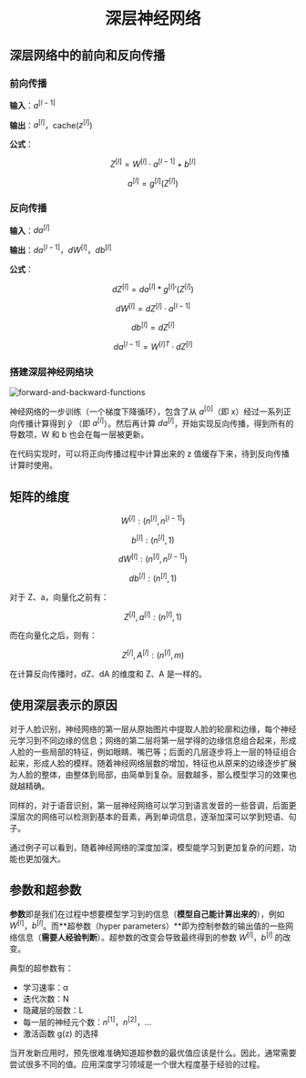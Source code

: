 <h1 align="center">深层神经网络</h1>

## 深层网络中的前向和反向传播

### 前向传播

**输入**：$a^{[l−1]}$

**输出**：$a^{[l]}$，cache($z^{[l]}$)

**公式**：

$$Z^{[l]}=W^{[l]}\cdot a^{[l-1]}+b^{[l]}$$

$$a^{[l]}=g^{[l]}(Z^{[l]})$$

### 反向传播

**输入**：$da^{[l]}$

**输出**：$da^{[l-1]}$，$dW^{[l]}$，$db^{[l]}$

**公式**：

$$dZ^{[l]}=da^{[l]}*g^{[l]}{'}(Z^{[l]})$$

$$dW^{[l]}=dZ^{[l]}\cdot a^{[l-1]}$$

$$db^{[l]}=dZ^{[l]}$$

$$da^{[l-1]}=W^{[l]T}\cdot dZ^{[l]}$$

### 搭建深层神经网络块

![forward-and-backward-functions](https://raw.githubusercontent.com/bighuang624/Andrew-Ng-Deep-Learning-notes/master/docs/Neural_Networks_and_Deep_Learning/forward-and-backward-functions.png)

神经网络的一步训练（一个梯度下降循环），包含了从 $a^{[0]}$（即 x）经过一系列正向传播计算得到 $\hat y$ （即 $a^{[l]}$）。然后再计算 $da^{[l]}$，开始实现反向传播，得到所有的导数项，W 和 b 也会在每一层被更新。

在代码实现时，可以将正向传播过程中计算出来的 z 值缓存下来，待到反向传播计算时使用。

## 矩阵的维度

$$W^{[l]}: (n^{[l]}, n^{[l-1]})$$

$$b^{[l]}: (n^{[l]}, 1)$$

$$dW^{[l]}: (n^{[l]}, n^{[l-1]})$$

$$db^{[l]}: (n^{[l]}, 1)$$

对于 Z、a，向量化之前有：

$$Z^{[l]}, a^{[l]}: (n^{[l]}, 1)$$

而在向量化之后，则有：

$$Z^{[l]}, A^{[l]}: (n^{[l]}, m)$$

在计算反向传播时，dZ、dA 的维度和 Z、A 是一样的。

## 使用深层表示的原因

对于人脸识别，神经网络的第一层从原始图片中提取人脸的轮廓和边缘，每个神经元学习到不同边缘的信息；网络的第二层将第一层学得的边缘信息组合起来，形成人脸的一些局部的特征，例如眼睛、嘴巴等；后面的几层逐步将上一层的特征组合起来，形成人脸的模样。随着神经网络层数的增加，特征也从原来的边缘逐步扩展为人脸的整体，由整体到局部，由简单到复杂。层数越多，那么模型学习的效果也就越精确。

同样的，对于语音识别，第一层神经网络可以学习到语言发音的一些音调，后面更深层次的网络可以检测到基本的音素，再到单词信息，逐渐加深可以学到短语、句子。

通过例子可以看到，随着神经网络的深度加深，模型能学习到更加复杂的问题，功能也更加强大。

## 参数和超参数

**参数**即是我们在过程中想要模型学习到的信息（**模型自己能计算出来的**），例如 $W^{[l]}$，$b^{[l]}$。而**超参数（hyper parameters）**即为控制参数的输出值的一些网络信息（**需要人经验判断**）。超参数的改变会导致最终得到的参数 $W^{[l]}$，$b^{[l]}$ 的改变。

典型的超参数有：

* 学习速率：α
* 迭代次数：N
* 隐藏层的层数：L
* 每一层的神经元个数：$n^{[1]}$，$n^{[2]}$，...
* 激活函数 g(z) 的选择

当开发新应用时，预先很难准确知道超参数的最优值应该是什么。因此，通常需要尝试很多不同的值。应用深度学习领域是一个很大程度基于经验的过程。

<script type="text/x-mathjax-config">
MathJax.Hub.Config({
  tex2jax: {inlineMath: [ ['$', '$'] ],
        displayMath: [ ['$$', '$$']]}
});
</script>

<script type="text/javascript" src="https://cdn.bootcss.com/mathjax/2.7.2/MathJax.js?config=default"></script>